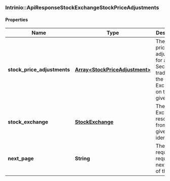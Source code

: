 ### Intrinio::ApiResponseStockExchangeStockPriceAdjustments

#### Properties
Name | Type | Description | Notes
------------ | ------------- | ------------- | -------------
**stock_price_adjustments** | [**Array&lt;StockPriceAdjustment&gt;**](StockPriceAdjustment.md) | The stock price adjustments for all Securities traded on the Stock Exchange on the given date | [optional] 
**stock_exchange** | [**StockExchange**](StockExchange.md) | The Stock Exchange resolved from the given identifier | [optional] 
**next_page** | **String** | The token required to request the next page of the data | [optional] 


